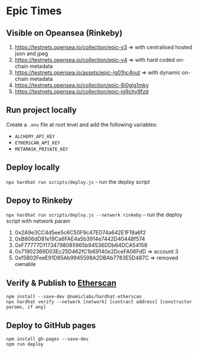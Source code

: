 # Epic Times

## Visible on Opeansea (Rinkeby)

1. https://testnets.opensea.io/collection/epic-v3 => with centralised hosted json and jpeg
2. https://testnets.opensea.io/collection/epic-v4 => with hard coded on-chain metadata
3. https://testnets.opensea.io/assets/epic-lg01hc4nut => with dynamic on-chain metadata
4. https://testnets.opensea.io/collection/epic-8i0glg1mky
5. https://testnets.opensea.io/collection/epic-ig9chy9fzd

## Run project locally

Create a `.env` file at root level and add the following variables:

- `ALCHEMY_API_KEY`
- `ETHERSCAN_API_KEY`
- `METAMASK_PRIVATE_KEY`

## Deploy locally

`npx hardhat run scripts/deploy.js` - run the deploy script

## Depoy to Rinkeby

`npx hardhat run scripts/deploy.js --network rinkeby` - run the deploy script with network param

1. 0x2A9e3CC4d5ee5c6C50F9c47ED74a642E1F18a6f2
2. 0xB806dD81e19Ca6FAE4a5b3914e7442D40448f574
3. 0xF77777D11734798085965b94536DDb64DCA54159
4. 0x71902369D03Ec25D462fC1b69140e2DceFA06FdD => account 3
5. 0xf5B02FeeE91D85Ab9945598A2DBAb7783E5D487C => removed ownable

## Verify & Publish to [Etherscan](https://rinkeby.etherscan.io/address/0xf5B02FeeE91D85Ab9945598A2DBAb7783E5D487C#code)

```
npm install --save-dev @nomiclabs/hardhat-etherscan
npx hardhat verify --network [network] [contract address] [constructor params, if any]
```

## Deploy to GitHub pages

```
npm install gh-pages --save-dev
npm run deploy
```
